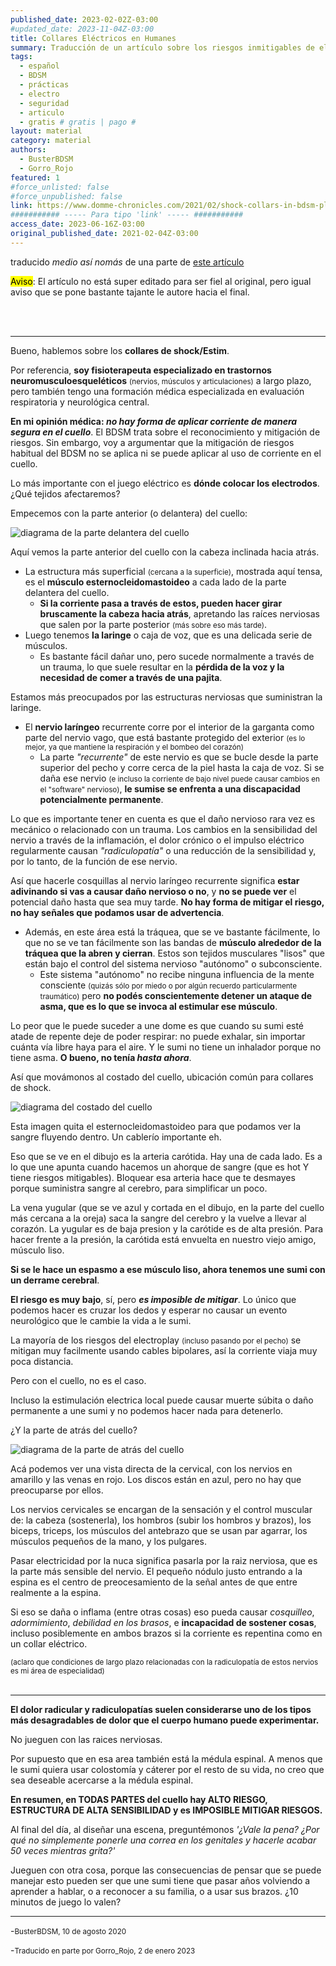 ```yaml
---
published_date: 2023-02-02Z-03:00
#updated_date: 2023-11-04Z-03:00
title: Collares Eléctricos en Humanes
summary: Traducción de un artículo sobre los riesgos inmitigables de electrocutar el cuello.
tags:
  - español
  - BDSM
  - prácticas
  - electro
  - seguridad
  - articulo
  - gratis # gratis | pago #
layout: material
category: material
authors:
  - BusterBDSM
  - Gorro_Rojo
featured: 1
#force_unlisted: false
#force_unpublished: false
link: https://www.domme-chronicles.com/2021/02/shock-collars-in-bdsm-play-are-they-safe
########### ----- Para tipo 'link' ----- ###########
access_date: 2023-06-16Z-03:00
original_published_date: 2021-02-04Z-03:00
---
```


<script>
    import frente from '$lib/posts/media/collares-electricos/1.png'
    import costado from '$lib/posts/media/collares-electricos/2.png'
    import atras from '$lib/posts/media/collares-electricos/3.png'
</script>

traducido _medio así nomás_ de una parte de [este artículo](https://www.domme-chronicles.com/2021-02/shock-collars-in-bdsm-play-are-they-safe)

<p><small style="font-size: var(--step-0);"><mark>Aviso</mark>: El artículo no está super editado para ser fiel al original, pero igual aviso que se pone bastante tajante le autore hacia el final.</small></p>
<br/>
<br/>

---

Bueno, hablemos sobre los **collares de shock/Estim**.

Por referencia, **soy fisioterapeuta especializado en trastornos neuromusculoesqueléticos** <small>(nervios, músculos y articulaciones)</small> a largo plazo, pero también tengo una formación médica especializada en evaluación respiratoria y neurológica central.

**En mi opinión médica: _no hay forma de aplicar corriente de manera segura en el cuello_**. El BDSM trata sobre el reconocimiento y mitigación de riesgos. Sin embargo, voy a argumentar que la mitigación de riesgos habitual del BDSM no se aplica ni se puede aplicar al uso de corriente en el cuello.

Lo más importante con el juego eléctrico es **dónde colocar los electrodos**. ¿Qué tejidos afectaremos?

Empecemos con la parte anterior (o delantera) del cuello:

![diagrama de la parte delantera del cuello]({frente})

Aquí vemos la parte anterior del cuello con la cabeza inclinada hacia atrás.

- La estructura más superficial <small>(cercana a la superficie)</small>, mostrada aquí tensa, es el **músculo esternocleidomastoideo** a cada lado de la parte delantera del cuello.
  - **Si la corriente pasa a través de estos, pueden hacer girar bruscamente la cabeza hacia atrás**, apretando las raíces nerviosas que salen por la parte posterior <small>(más sobre eso más tarde)</small>.
- Luego tenemos **la laringe** o caja de voz, que es una delicada serie de músculos.
  - Es bastante fácil dañar uno, pero sucede normalmente a través de un trauma, lo que suele resultar en la **pérdida de la voz y la necesidad de comer a través de una pajita**.

Estamos más preocupados por las estructuras nerviosas que suministran la laringe.

- El **nervio laríngeo** recurrente corre por el interior de la garganta como parte del nervio vago, que está bastante protegido del exterior <small>(es lo mejor, ya que mantiene la respiración y el bombeo del corazón)</small>
  - La parte _"recurrente"_ de este nervio es que se bucle desde la parte superior del pecho y corre cerca de la piel hasta la caja de voz. Si se daña ese nervio <small>(e incluso la corriente de bajo nivel puede causar cambios en el "software" nervioso)</small>, **le sumise se enfrenta a una discapacidad potencialmente permanente**.

Lo que es importante tener en cuenta es que el daño nervioso rara vez es mecánico o relacionado con un trauma. Los cambios en la sensibilidad del nervio a través de la inflamación, el dolor crónico o el impulso eléctrico regularmente causan _"radiculopatía"_ o una reducción de la sensibilidad y, por lo tanto, de la función de ese nervio.

Así que hacerle cosquillas al nervio laríngeo recurrente significa **estar adivinando si vas a causar daño nervioso o no**, y **no se puede ver** el potencial daño hasta que sea muy tarde. **No hay forma de mitigar el riesgo, no hay señales que podamos usar de advertencia**.

- Además, en este área está la tráquea, que se ve bastante fácilmente, lo que no se ve tan fácilmente son las bandas de **músculo alrededor de la tráquea que la abren y cierran**. Estos son tejidos musculares "lisos" que están bajo el control del sistema nervioso "autónomo" o subconsciente.
  - Este sistema "autónomo" no recibe ninguna influencia de la mente consciente <small>(quizás sólo por miedo o por algún recuerdo particularmente traumático)</small> pero **no podés conscientemente detener un ataque de asma, que es lo que se invoca al estimular ese músculo**.

Lo peor que le puede suceder a une dome es que cuando su sumi esté atade de repente deje de poder respirar: no puede exhalar, sin importar cuánta vía libre haya para el aire. Y le sumi no tiene un inhalador porque no tiene asma. **O bueno, no tenía _hasta ahora_**.

Así que movámonos al costado del cuello, ubicación común para collares de shock.

![diagrama del costado del cuello]({costado})

Esta imagen quita el esternocleidomastoideo para que podamos ver la sangre fluyendo dentro. Un cablerío importante eh.

Eso que se ve en el dibujo es la arteria carótida. Hay una de cada lado. Es a lo que une apunta cuando hacemos un ahorque de sangre (que es hot Y tiene riesgos mitigables). Bloquear esa arteria hace que te desmayes porque suministra sangre al cerebro, para simplificar un poco.

La vena yugular (que se ve azul y cortada en el dibujo, en la parte del cuello más cercana a la oreja) saca la sangre del cerebro y la vuelve a llevar al corazón. La yugular es de baja presion y la carótide es de alta presión. Para hacer frente a la presión, la carótida está envuelta en nuestro viejo amigo, músculo liso.

**Si se le hace un espasmo a ese músculo liso, ahora tenemos une sumi con un derrame cerebral**.

**El riesgo es muy bajo**, sí, pero **_es imposible de mitigar_**. Lo único que podemos hacer es cruzar los dedos y esperar no causar un evento neurológico que le cambie la vida a le sumi.

La mayoría de los riesgos del electroplay <small>(incluso pasando por el pecho)</small> se mitigan muy facilmente usando cables bipolares, así la corriente viaja muy poca distancia.

Pero con el cuello, no es el caso.

Incluso la estimulación electrica local puede causar muerte súbita o daño permanente a une sumi y no podemos hacer nada para detenerlo.

¿Y la parte de atrás del cuello?

![diagrama de la parte de atrás del cuello]({atras})

Acá podemos ver una vista directa de la cervical, con los nervios en amarillo y las venas en rojo. Los discos están en azul, pero no hay que preocuparse por ellos.

Los nervios cervicales se encargan de la sensación y el control muscular de: la cabeza (sostenerla), los hombros (subir los hombros y brazos), los biceps, triceps, los músculos del antebrazo que se usan par agarrar, los músculos pequeños de la mano, y los pulgares.

Pasar electricidad por la nuca significa pasarla por la raiz nerviosa, que es la parte más sensible del nervio. El pequeño nódulo justo entrando a la espina es el centro de preocesamiento de la señal antes de que entre realmente a la espina.

Si eso se daña o inflama (entre otras cosas) eso pueda causar _cosquilleo_, _adormimiento_, _debilidad en los brasos_, e **incapacidad de sostener cosas**, incluso posiblemente en ambos brazos si la corriente es repentina como en un collar eléctrico.

<small>(aclaro que condiciones de largo plazo relacionadas con la radiculopatía de estos nervios es mi área de especialidad)</small>
<br/>
<br/>

---

**El dolor radicular y radiculopatías suelen considerarse uno de los tipos más desagradables de dolor que el cuerpo humano puede experimentar.**

No jueguen con las raices nerviosas.

Por supuesto que en esa area también está la médula espinal. A menos que le sumi quiera usar colostomía y cáterer por el resto de su vida, no creo que sea deseable acercarse a la médula espinal.

**En resumen, en TODAS PARTES del cuello hay ALTO RIESGO, ESTRUCTURA DE ALTA SENSIBILIDAD y es IMPOSIBLE MITIGAR RIESGOS.**

Al final del día, al diseñar una escena, preguntémonos _'¿Vale la pena? ¿Por qué no simplemente ponerle una correa en los genitales y hacerle acabar 50 veces mientras grita?'_

Jueguen con otra cosa, porque las consecuencias de pensar que se puede manejar esto pueden ser que une sumi tiene que pasar años volviendo a aprender a hablar, o a reconocer a su familia, o a usar sus brazos. ¿10 minutos de juego lo valen?

---

-<small>BusterBDSM, 10 de agosto 2020</small>

-<small>Traducido en parte por Gorro_Rojo, 2 de enero 2023</small>

